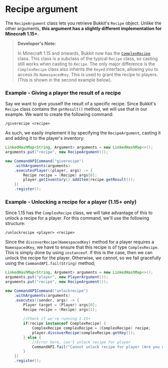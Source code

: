 # Recipe argument

The `RecipeArgument` class lets you retrieve Bukkit's `Recipe` object. Unlike the other arguments, **this argument has a slightly different implementation for Minecraft 1.15+**.

> **Developer's Note:**
>
> In Minecraft 1.15 and onwards, Bukkit now has the [`ComplexRecipe`](https://hub.spigotmc.org/javadocs/bukkit/org/bukkit/inventory/ComplexRecipe.html) class. This class is a subclass of the typical `Recipe` class, so casting still works when casting to `Recipe`. The only major difference is the `ComplexRecipe` class also inherits the `Keyed` interface, allowing you to access its `NamespacedKey`. This is used to grant the recipe to players. (This is shown in the second example below).

<div class="example">

### Example - Giving a player the result of a recipe

Say we want to give youself the result of a specific recipe. Since Bukkit's `Recipe` class contains the `getResult()` method, we will use that in our example. We want to create the following command:

```
/giverecipe <recipe>
```

As such, we easily implement it by specifying the `RecipeArgument`, casting it and adding it to the player's inventory:

```java
LinkedHashMap<String, Argument> arguments = new LinkedHashMap<>();
arguments.put("recipe", new RecipeArgument());

new CommandAPICommand("giverecipe")
    .withArguments(arguments)
    .executesPlayer((player, args) -> {
        Recipe recipe = (Recipe) args[0];
    	player.getInventory().addItem(recipe.getResult());
    })
    .register();
```

</div>

<div class="example">

### Example - Unlocking a recipe for a player (1.15+ only)

Since 1.15 has the `ComplexRecipe` class, we will take advantage of this to unlock a recipe for a player. For this command, we'll use the following structure:

```
/unlockrecipe <player> <recipe>
```

Since the `discoverRecipe(NamespacedKey)` method for a player requires a `NamespacedKey`, we have to ensure that this recipe is of type `ComplexRecipe`. This is simply done by using `instanceof`. If this is the case, then we can unlock the recipe for the player. Otherwise, we cannot, so we fail gracefully using the `CommandAPI.fail(String)` method;

```java
LinkedHashMap<String, Argument> arguments = new LinkedHashMap<>();
arguments.put("player", new PlayerArgument());
arguments.put("recipe", new RecipeArgument());

new CommandAPICommand("unlockrecipe")
    .withArguments(arguments)
    .executes((sender, args) -> {
        Player target = (Player) args[0];
        Recipe recipe = (Recipe) args[1];
		
        //Check if we're running 1.15+
        if(recipe instanceof ComplexRecipe) {
            ComplexRecipe complexRecipe = (ComplexRecipe) recipe;
            player.discoverRecipe(complexRecipe.getKey());
        } else {
            //Error here, can't unlock recipe for player
            CommandAPI.fail("Cannot unlock recipe for player (Are you using version 1.15 or above?)");
        }
    })
    .register();
```

</div>